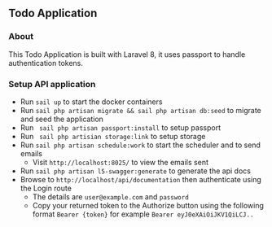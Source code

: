 ## Todo Application 
### About
This Todo Application is built with Laravel 8, it uses passport to handle authentication tokens.



### Setup API application

- Run ``sail up`` to start the docker containers
- Run ``sail php artisan migrate && sail php artisan db:seed`` to migrate and seed the application
- Run ` sail php artisan passport:install` to setup passport
- Run ` sail php artisian storage:link` to setup storage
- Run `sail php artisan schedule:work` to start the scheduler and to send emails
  - Visit `http://localhost:8025/` to view the emails sent
- Run `sail php artisan l5-swagger:generate` to generate the api docs
- Browse to ``http://localhost/api/documentation`` then authenticate using the Login route
  - The details are `user@example.com` and `password`
  - Copy your returned token to the Authorize button using the following format `Bearer {token}`
    for example `Bearer eyJ0eXAiOiJKV1QiLCJ..`
